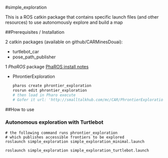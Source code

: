 #simple_exploration

This is a ROS catkin package that contains specific launch files (and other resources) to use autonomously explore and build a map

##Prerequisites / Installation

2 catkin packages (available on github/CARMinesDouai): 
- turtlebot_car
- pose_path_publisher

1 *PhaROS* package [PhaROS install notes](http://car.mines-douai.fr/2014/06/how-to-install-pharos/)
- PhrontierExploration 
	
	```bash
	pharos create phrontier_exploration
	rosrun edit phrontier_exploration
	# then load in Pharo execute
	# Gofer it url: 'http://smalltalkhub.com/mc/CAR/PhrontierExploration/main'; package: 'Phrontier_explorationPackage'; load
	```
##How to use

### Autonomous exploration with Turtlebot

	# the following command runs phrontier_exploration
	# which publishes accessible frontiers to be explored 
	roslaunch simple_exploration simple_exploration_minimal.launch
	
	roslaunch simple_exploration simple_exploration_turtlebot.launch
	


